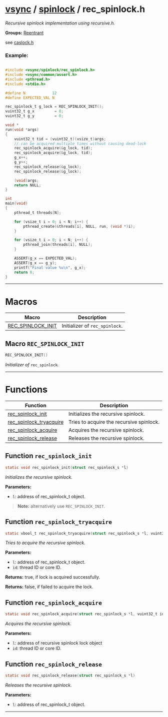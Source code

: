 #  [vsync](../README.md) / [spinlock](README.md) / rec_spinlock.h
_Recursive spinlock implementation using recursive.h._ 

**Groups:** [Reentrant](GROUP_reentrant.md)

see [caslock.h](caslock.h.md)


### Example:



```c

#include <vsync/spinlock/rec_spinlock.h>
#include <vsync/common/assert.h>
#include <pthread.h>
#include <stdio.h>

#define N            12
#define EXPECTED_VAL N

rec_spinlock_t g_lock = REC_SPINLOCK_INIT();
vuint32_t g_x         = 0;
vuint32_t g_y         = 0;

void *
run(void *args)
{
    vuint32_t tid = (vuint32_t)(vsize_t)args;
    // can be acquired multiple times without causing dead-lock
    rec_spinlock_acquire(&g_lock, tid);
    rec_spinlock_acquire(&g_lock, tid);
    g_x++;
    g_y++;
    rec_spinlock_release(&g_lock);
    rec_spinlock_release(&g_lock);

    (void)args;
    return NULL;
}

int
main(void)
{
    pthread_t threads[N];

    for (vsize_t i = 0; i < N; i++) {
        pthread_create(&threads[i], NULL, run, (void *)i);
    }

    for (vsize_t i = 0; i < N; i++) {
        pthread_join(threads[i], NULL);
    }

    ASSERT(g_x == EXPECTED_VAL);
    ASSERT(g_x == g_y);
    printf("Final value %u\n", g_x);
    return 0;
}
```

 

---
# Macros 

| Macro | Description |
|---|---|
| [REC_SPINLOCK_INIT](rec_spinlock.h.md#macro-rec_spinlock_init) | Initializer of `rec_spinlock`.  |

##  Macro `REC_SPINLOCK_INIT`

```c
REC_SPINLOCK_INIT()
```

 
_Initializer of_ `rec_spinlock`_._ 



---
# Functions 

| Function | Description |
|---|---|
| [rec_spinlock_init](rec_spinlock.h.md#function-rec_spinlock_init) | Initializes the recursive spinlock.  |
| [rec_spinlock_tryacquire](rec_spinlock.h.md#function-rec_spinlock_tryacquire) | Tries to acquire the recursive spinlock.  |
| [rec_spinlock_acquire](rec_spinlock.h.md#function-rec_spinlock_acquire) | Acquires the recursive spinlock.  |
| [rec_spinlock_release](rec_spinlock.h.md#function-rec_spinlock_release) | Releases the recursive spinlock.  |

##  Function `rec_spinlock_init`

```c
static void rec_spinlock_init(struct rec_spinlock_s *l)
``` 
_Initializes the recursive spinlock._ 




**Parameters:**

- `l`: address of rec_spinlock_t object.


> **Note:** alternatively use `REC_SPINLOCK_INIT`. 


##  Function `rec_spinlock_tryacquire`

```c
static vbool_t rec_spinlock_tryacquire(struct rec_spinlock_s *l, vuint32_t id)
``` 
_Tries to acquire the recursive spinlock._ 




**Parameters:**

- `l`: address of rec_spinlock_t object. 
- `id`: thread ID or core ID. 


**Returns:** true, if lock is acquired successfully. 

**Returns:** false, if failed to acquire the lock. 



##  Function `rec_spinlock_acquire`

```c
static void rec_spinlock_acquire(struct rec_spinlock_s *l, vuint32_t id)
``` 
_Acquires the recursive spinlock._ 




**Parameters:**

- `l`: address of recursive spinlock lock object 
- `id`: thread ID or core ID. 




##  Function `rec_spinlock_release`

```c
static void rec_spinlock_release(struct rec_spinlock_s *l)
``` 
_Releases the recursive spinlock._ 




**Parameters:**

- `l`: address of rec_spinlock_t object. 





---
